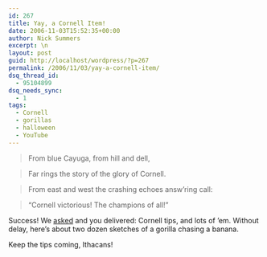 ```yaml
---
id: 267
title: Yay, a Cornell Item!
date: 2006-11-03T15:52:35+00:00
author: Nick Summers
excerpt: \n
layout: post
guid: http://localhost/wordpress/?p=267
permalink: /2006/11/03/yay-a-cornell-item/
dsq_thread_id:
  - 95104899
dsq_needs_sync:
  - 1
tags:
  - Cornell
  - gorillas
  - halloween
  - YouTube
---
```

> From blue Cayuga, from hill and dell,
  
> Far rings the story of the glory of Cornell.
  
> From east and west the crashing echoes answ&#8217;ring call:
  
> &#8220;Cornell victorious! The champions of all!&#8221;

Success! We [asked](http://www.ivygateblog.com/2006/11/we_knew_there_was_something_we_forgot.html) and you delivered: Cornell tips, and lots of &#8217;em. Without delay, here&#8217;s about two dozen sketches of a gorilla chasing a banana.

Keep the tips coming, Ithacans!